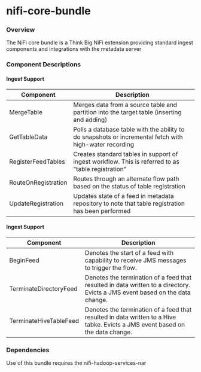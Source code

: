 nifi-core-bundle
==========

### Overview

The NiFi core bundle is a Think Big NiFi extension providing standard ingest components and integrations with the metadata server

### Component Descriptions


#### Ingest Support

| Component        | Description           |
| ------------- |-------------|
| MergeTable | Merges data from a source table and partition into the target table (inserting and adding)
| GetTableData | Polls a database table with the ability to do snapshots or incremental fetch with high-water recording
| RegisterFeedTables | Creates standard tables in support of ingest workflow. This is referred to as "table registration"
| RouteOnRegistration | Routes through an alternate flow path based on the status of table registration
| UpdateRegistration | Updates state of a feed in metadata repository to note that table registration has been performed

#### Ingest Support

| Component        | Description           |
| ------------- |-------------|
| BeginFeed | Denotes the start of a feed with capability to receive JMS messages to trigger the flow. 
| TerminateDirectoryFeed | Denotes the termination of a feed that resulted in data written to a directory. Evicts a JMS event based on the data change.
| TerminateHiveTableFeed | Denotes the termination of a feed that resulted in data written to a Hive tabke. Evicts a JMS event based on the data change.

### Dependencies

Use of this bundle requires the nifi-hadoop-services-nar